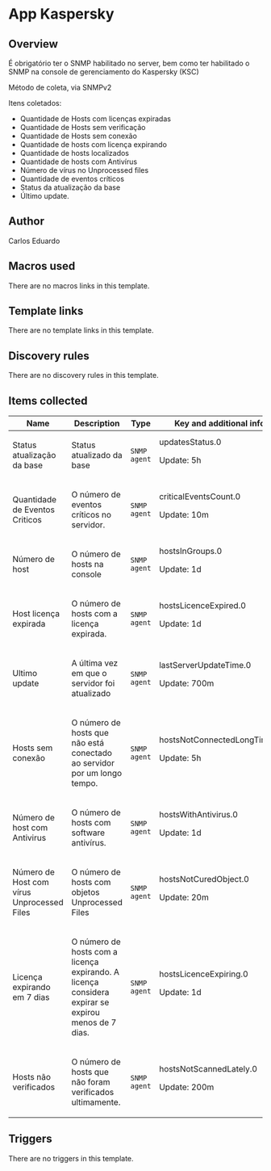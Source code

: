 # App Kaspersky

## Overview

É obrigatório ter o SNMP habilitado no server, bem como ter habilitado o SNMP na console de gerenciamento do Kaspersky (KSC)


Método de coleta, via SNMPv2


Itens coletados:


* Quantidade de Hosts com licenças expiradas
* Quantidade de Hosts sem verificação
* Quantidade de Hosts sem conexão
* Quantidade de hosts com licença expirando
* Quantidade de hosts localizados
* Quantidade de hosts com Antivírus
* Número de vírus no Unprocessed files
* Quantidade de eventos críticos
* Status da atualização da base
* Último update.


## Author

Carlos Eduardo

## Macros used

There are no macros links in this template.

## Template links

There are no template links in this template.

## Discovery rules

There are no discovery rules in this template.

## Items collected

|Name|Description|Type|Key and additional info|
|----|-----------|----|----|
|Status atualização da base|<p>Status atualizado da base</p>|`SNMP agent`|updatesStatus.0<p>Update: 5h</p>|
|Quantidade de Eventos Criticos|<p>O número de eventos críticos no servidor.</p>|`SNMP agent`|criticalEventsCount.0<p>Update: 10m</p>|
|Número de host|<p>O número de hosts na console</p>|`SNMP agent`|hostsInGroups.0<p>Update: 1d</p>|
|Host licença expirada|<p>O número de hosts com a licença expirada.</p>|`SNMP agent`|hostsLicenceExpired.0<p>Update: 1d</p>|
|Ultimo update|<p>A última vez em que o servidor foi atualizado</p>|`SNMP agent`|lastServerUpdateTime.0<p>Update: 700m</p>|
|Hosts sem conexão|<p>O número de hosts que não está conectado ao servidor por um longo tempo.</p>|`SNMP agent`|hostsNotConnectedLongTime.0<p>Update: 5h</p>|
|Número de host com Antivirus|<p>O número de hosts com software antivírus.</p>|`SNMP agent`|hostsWithAntivirus.0<p>Update: 1d</p>|
|Número de Host com vírus Unprocessed Files|<p>O número de hosts com objetos Unprocessed Files</p>|`SNMP agent`|hostsNotCuredObject.0<p>Update: 20m</p>|
|Licença expirando em 7 dias|<p>O número de hosts com a licença expirando. A licença considera expirar se expirou menos de 7 dias.</p>|`SNMP agent`|hostsLicenceExpiring.0<p>Update: 1d</p>|
|Hosts não verificados|<p>O número de hosts que não foram verificados ultimamente.</p>|`SNMP agent`|hostsNotScannedLately.0<p>Update: 200m</p>|
## Triggers

There are no triggers in this template.


